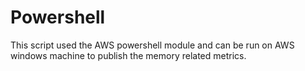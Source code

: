 # Powershell
This script used the AWS powershell module and can be run on AWS windows machine to publish the memory related metrics.
